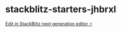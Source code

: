 # stackblitz-starters-jhbrxl

[Edit in StackBlitz next generation editor ⚡️](https://stackblitz.com/~/github.com/desaimayank1/stackblitz-starters-jhbrxl)
